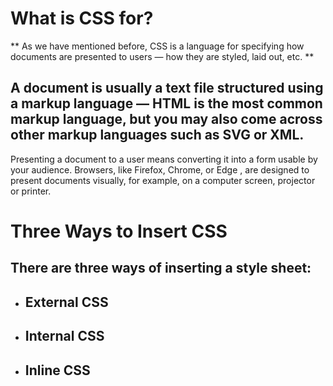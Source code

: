 
# What is CSS for?

** As we have mentioned before, CSS is a language for specifying how documents are presented to users — how they are styled, laid out, etc. **


 ## A document is usually a text file structured using a markup language — HTML is the most common markup language, but you may also come across other markup languages such as SVG or XML.

Presenting a document to a user means converting it into a form usable by your audience. Browsers, like Firefox, Chrome, or Edge , are designed to present documents visually, for example, on a computer screen, projector or printer.


# Three Ways to Insert CSS
## There are three ways of inserting a style sheet:

* ## External CSS

* ## Internal CSS
* ## Inline CSS